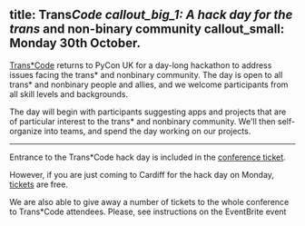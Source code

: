 title: Trans*Code
callout_big_1: A hack day for the trans* and non-binary community
callout_small: Monday 30th October.
---

[Trans*Code](http://trans-code.org/) returns to PyCon UK for a day-long
hackathon to address issues facing the trans\* and nonbinary community.  The
day is open to all trans\* and nonbinary people and allies, and we welcome
participants from all skill levels and backgrounds.

The day will begin with participants suggesting apps and projects that are of
particular interest to the trans\* and nonbinary community.  We'll then
self-organize into teams, and spend the day working on our projects.

***

Entrance to the Trans\*Code hack day is included in the [conference
ticket](/tickets/).

However, if you are just coming to Cardiff for the hack day on Monday,
[tickets](https://www.eventbrite.com/e/transcode-pycon-uk-2017-tickets-38377166137?aff=utm_source%3Deb_email%26utm_medium%3Demail%26utm_campaign%3Dnew_event_email&utm_term=eventurl_text)
are free.

We are also able to give away a number of tickets to the whole conference to
Trans\*Code attendees. Please, see instructions on the EventBrite event
